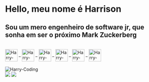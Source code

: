 <h1>Hello, meu nome é Harrison</h1>

<h2>Sou um mero engenheiro de software jr, que sonha em ser o próximo Mark Zuckerberg</h2>

<div style="display: inline_block"> 
  <br>
  <img align="center" alt="Harry-JS" height="40" width"30" src="https://cdn.jsdelivr.net/gh/devicons/devicon/icons/javascript/javascript-original.svg" /> _
  <img align="center" alt="Harry-React" height="40" width"30" src="https://cdn.jsdelivr.net/gh/devicons/devicon/icons/react/react-original.svg" /> _
  <img align="center" alt="Harry-NODE" height="40" width"30" src="https://cdn.jsdelivr.net/gh/devicons/devicon/icons/nodejs/nodejs-original.svg" /> _
  <img align="center" alt="Harry-HTML" height="40" width"30" src="https://cdn.jsdelivr.net/gh/devicons/devicon/icons/html5/html5-original.svg" /> _
  <img align="center" alt="Harry-CSS" height="40" width"30" src="https://cdn.jsdelivr.net/gh/devicons/devicon/icons/css3/css3-original.svg" /> _
  <img align="center" alt="Harry-Lua" height="40" width"30" src="https://cdn.jsdelivr.net/gh/devicons/devicon/icons/lua/lua-plain-wordmark.svg" />
  <br>
</div>

<br>
<img alt="Harry-Coding" src="https://c.tenor.com/p0kz7NOqxTkAAAAd/kaito-typing.gif" />
<br>

<div>
  <a href="https://www.linkedin.com/in/harrison-rodrigues" target="_blank"><img src="https://img.shields.io/badge/LinkedIn-0077B5?style=for-the-badge&logo=linkedin&logoColor=white" target="_blank"></a>
  <a href="mailto:contato@harrisonrodrigues.com"><img src="https://img.shields.io/badge/-E MAIL-%23333?style=for-the-badge&logo=gmail&logoColor=white" target="_blank"></a>
  
  
  

</div>

